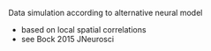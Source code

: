 Data simulation according to alternative neural model

- based on local spatial correlations
- see Bock 2015 JNeurosci
